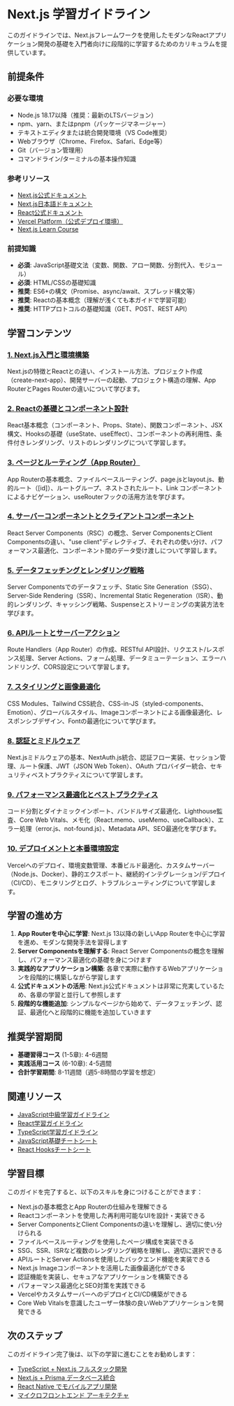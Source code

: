 # Next.js 学習ガイドライン

このガイドラインでは、Next.jsフレームワークを使用したモダンなReactアプリケーション開発の基礎を入門者向けに段階的に学習するためのカリキュラムを提供しています。

## 前提条件
### 必要な環境
- Node.js 18.17以降（推奨：最新のLTSバージョン）
- npm、yarn、またはpnpm（パッケージマネージャー）
- テキストエディタまたは統合開発環境（VS Code推奨）
- Webブラウザ（Chrome、Firefox、Safari、Edge等）
- Git（バージョン管理用）
- コマンドライン/ターミナルの基本操作知識

### 参考リソース
- [Next.js公式ドキュメント](https://nextjs.org/docs)
- [Next.js日本語ドキュメント](https://ja.next-community-docs.dev/)
- [React公式ドキュメント](https://react.dev/)
- [Vercel Platform（公式デプロイ環境）](https://vercel.com/)
- [Next.js Learn Course](https://nextjs.org/learn)

### 前提知識
- **必須**: JavaScript基礎文法（変数、関数、アロー関数、分割代入、モジュール）
- **必須**: HTML/CSSの基礎知識
- **推奨**: ES6+の構文（Promise、async/await、スプレッド構文等）
- **推奨**: Reactの基本概念（理解が浅くても本ガイドで学習可能）
- **推奨**: HTTPプロトコルの基礎知識（GET、POST、REST API）

## 学習コンテンツ
### [1. Next.js入門と環境構築](https://fcircle-biz.github.io/tech_docs/guide/javascript-ecosystem/nextjs/nextjs-learning-material-1.html)
Next.jsの特徴とReactとの違い、インストール方法、プロジェクト作成（create-next-app）、開発サーバーの起動、プロジェクト構造の理解、App RouterとPages Routerの違いについて学びます。

### [2. Reactの基礎とコンポーネント設計](https://fcircle-biz.github.io/tech_docs/guide/javascript-ecosystem/nextjs/nextjs-learning-material-2.html)
React基本概念（コンポーネント、Props、State）、関数コンポーネント、JSX構文、Hooksの基礎（useState、useEffect）、コンポーネントの再利用性、条件付きレンダリング、リストのレンダリングについて学習します。

### [3. ページとルーティング（App Router）](https://fcircle-biz.github.io/tech_docs/guide/javascript-ecosystem/nextjs/nextjs-learning-material-3.html)
App Routerの基本概念、ファイルベースルーティング、page.jsとlayout.js、動的ルート（[id]）、ルートグループ、ネストされたルート、Link コンポーネントによるナビゲーション、useRouterフックの活用方法を学びます。

### [4. サーバーコンポーネントとクライアントコンポーネント](https://fcircle-biz.github.io/tech_docs/guide/javascript-ecosystem/nextjs/nextjs-learning-material-4.html)
React Server Components（RSC）の概念、Server ComponentsとClient Componentsの違い、"use client"ディレクティブ、それぞれの使い分け、パフォーマンス最適化、コンポーネント間のデータ受け渡しについて学習します。

### [5. データフェッチングとレンダリング戦略](https://fcircle-biz.github.io/tech_docs/guide/javascript-ecosystem/nextjs/nextjs-learning-material-5.html)
Server Componentsでのデータフェッチ、Static Site Generation（SSG）、Server-Side Rendering（SSR）、Incremental Static Regeneration（ISR）、動的レンダリング、キャッシング戦略、Suspenseとストリーミングの実装方法を学びます。

### [6. APIルートとサーバーアクション](https://fcircle-biz.github.io/tech_docs/guide/javascript-ecosystem/nextjs/nextjs-learning-material-6.html)
Route Handlers（App Router）の作成、RESTful API設計、リクエスト/レスポンス処理、Server Actions、フォーム処理、データミューテーション、エラーハンドリング、CORS設定について学習します。

### [7. スタイリングと画像最適化](https://fcircle-biz.github.io/tech_docs/guide/javascript-ecosystem/nextjs/nextjs-learning-material-7.html)
CSS Modules、Tailwind CSS統合、CSS-in-JS（styled-components、Emotion）、グローバルスタイル、Imageコンポーネントによる画像最適化、レスポンシブデザイン、Fontの最適化について学びます。

### [8. 認証とミドルウェア](https://fcircle-biz.github.io/tech_docs/guide/javascript-ecosystem/nextjs/nextjs-learning-material-8.html)
Next.jsミドルウェアの基本、NextAuth.js統合、認証フロー実装、セッション管理、ルート保護、JWT（JSON Web Token）、OAuth プロバイダー統合、セキュリティベストプラクティスについて学習します。

### [9. パフォーマンス最適化とベストプラクティス](https://fcircle-biz.github.io/tech_docs/guide/javascript-ecosystem/nextjs/nextjs-learning-material-9.html)
コード分割とダイナミックインポート、バンドルサイズ最適化、Lighthouse監査、Core Web Vitals、メモ化（React.memo、useMemo、useCallback）、エラー処理（error.js、not-found.js）、Metadata API、SEO最適化を学びます。

### [10. デプロイメントと本番環境設定](https://fcircle-biz.github.io/tech_docs/guide/javascript-ecosystem/nextjs/nextjs-learning-material-10.html)
Vercelへのデプロイ、環境変数管理、本番ビルド最適化、カスタムサーバー（Node.js、Docker）、静的エクスポート、継続的インテグレーション/デプロイ（CI/CD）、モニタリングとログ、トラブルシューティングについて学習します。

## 学習の進め方
1. **App Routerを中心に学習**: Next.js 13以降の新しいApp Routerを中心に学習を進め、モダンな開発手法を習得します
2. **Server Componentsを理解する**: React Server Componentsの概念を理解し、パフォーマンス最適化の基礎を身につけます
3. **実践的なアプリケーション構築**: 各章で実際に動作するWebアプリケーションを段階的に構築しながら学習します
4. **公式ドキュメントの活用**: Next.js公式ドキュメントは非常に充実しているため、各章の学習と並行して参照します
5. **段階的な機能追加**: シンプルなページから始めて、データフェッチング、認証、最適化へと段階的に機能を追加していきます

## 推奨学習期間
- **基礎習得コース** (1-5章): 4-6週間
- **実践活用コース** (6-10章): 4-5週間
- **合計学習期間**: 8-11週間（週5-8時間の学習を想定）

## 関連リソース
- [JavaScript中級学習ガイドライン](https://fcircle-biz.github.io/tech_docs/guide/javascript-ecosystem/javascript-intermediate/README.html)
- [React学習ガイドライン](https://fcircle-biz.github.io/tech_docs/guide/javascript-ecosystem/react/README.html)
- [TypeScript学習ガイドライン](https://fcircle-biz.github.io/tech_docs/guide/javascript-ecosystem/typescript/README.html)
- [JavaScript基礎チートシート](https://fcircle-biz.github.io/tech_docs/cheatsheet/javascript/javascript-cheatsheet.html)
- [React Hooksチートシート](https://fcircle-biz.github.io/tech_docs/cheatsheet/javascript/react-hooks-cheatsheet.html)

## 学習目標
このガイドを完了すると、以下のスキルを身につけることができます：
- Next.jsの基本概念とApp Routerの仕組みを理解できる
- Reactコンポーネントを使用した再利用可能なUIを設計・実装できる
- Server ComponentsとClient Componentsの違いを理解し、適切に使い分けられる
- ファイルベースルーティングを使用したページ構成を実装できる
- SSG、SSR、ISRなど複数のレンダリング戦略を理解し、適切に選択できる
- APIルートとServer Actionsを使用したバックエンド機能を実装できる
- Next.js Imageコンポーネントを活用した画像最適化ができる
- 認証機能を実装し、セキュアなアプリケーションを構築できる
- パフォーマンス最適化とSEO対策を実践できる
- VercelやカスタムサーバーへのデプロイとCI/CD構築ができる
- Core Web Vitalsを意識したユーザー体験の良いWebアプリケーションを開発できる

## 次のステップ
このガイドライン完了後は、以下の学習に進むことをお勧めします：
- [TypeScript + Next.js フルスタック開発](https://fcircle-biz.github.io/tech_docs/guide/fullstack/nextjs-typescript/README.html)
- [Next.js + Prisma データベース統合](https://fcircle-biz.github.io/tech_docs/guide/database/prisma-nextjs/README.html)
- [React Native でモバイルアプリ開発](https://fcircle-biz.github.io/tech_docs/guide/mobile/react-native/README.html)
- [マイクロフロントエンド アーキテクチャ](https://fcircle-biz.github.io/tech_docs/guide/architecture/micro-frontends/README.html)
